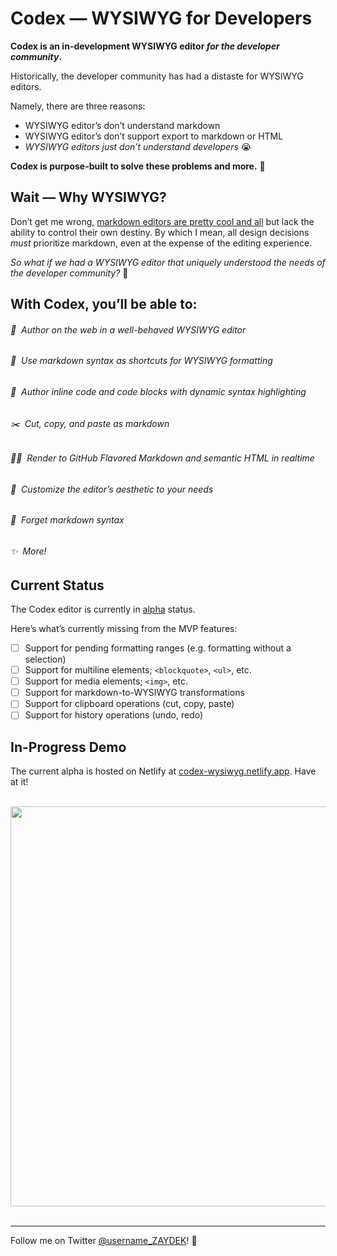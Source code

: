 # Codex — WYSIWYG for Developers

**Codex is an in-development WYSIWYG editor _for the developer community_.**

Historically, the developer community has had a distaste for WYSIWYG editors.

Namely, there are three reasons:
- WYSIWYG editor’s don’t understand markdown
- WYSIWYG editor’s don’t support export to markdown or HTML
- _WYSIWYG editors just don’t understand developers_ 😭

**Codex is purpose-built to solve these problems and more.** 🌈

## Wait — Why WYSIWYG?

Don’t get me wrong, [markdown editors are pretty cool and all](https://editor-v2-arch.netlify.app) but lack the ability to control their own destiny. By which I mean, all design decisions *must* prioritize markdown, even at the expense of the editing experience.

_So what if we had a WYSIWYG editor that uniquely understood the needs of the developer community?_ 🤔

## With Codex, you’ll be able to:

###### 🙌 &nbsp;Author on the web in a well-behaved WYSIWYG editor<br>
###### 🧠 &nbsp;Use markdown syntax as shortcuts for WYSIWYG formatting<br>
###### 👾 &nbsp;Author inline code and code blocks with dynamic syntax highlighting<br>
###### ✂️ &nbsp;Cut, copy, and paste as markdown<br>
###### 👩‍💻 &nbsp;Render to GitHub Flavored Markdown and semantic HTML in realtime<br>
###### 💅 &nbsp;Customize the editor’s aesthetic to your needs<br>
###### 🤪 &nbsp;_Forget markdown syntax_<br>
###### ✨ &nbsp;More!

## Current Status

The Codex editor is currently in <u>alpha</u> status.

Here’s what’s currently missing from the MVP features:

- [ ] Support for pending formatting ranges (e.g. formatting without a selection)
- [ ] Support for multiline elements; `<blockquote>`, `<ul>`, etc.
- [ ] Support for media elements; `<img>`, etc.
- [ ] Support for markdown-to-WYSIWYG transformations
- [ ] Support for clipboard operations (cut, copy, paste)
- [ ] Support for history operations (undo, redo)

## In-Progress Demo

The current alpha is hosted on Netlify at [codex-wysiwyg.netlify.app](https://codex-wysiwyg.netlify.app). Have at it!

<br>
<div align="center">
	<a href="https://codex-wysiwyg.netlify.app">
		<img src="https://i.ibb.co/kBT0qL3/Screen-Shot-2020-08-12-at-4-01-03-PM.png" width="640">
	</a>
</div>
<br>

<!-- [![](https://i.ibb.co/kBT0qL3/Screen-Shot-2020-08-12-at-4-01-03-PM.png)](http://codex-wysiwyg.netlify.app) -->

---

Follow me on Twitter [@username_ZAYDEK](https://twitter.com/username_ZAYDEK)! 🖖
